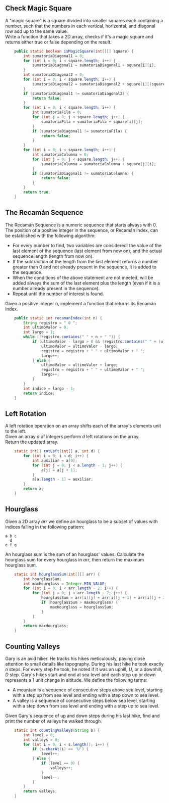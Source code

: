 ## Check Magic Square

A "magic square" is a square divided into smaller squares each containing a number, such that the numbers in each vertical, horizontal, and diagonal row add up to the same value.  
Write a function that takes a 2D array, checks if it's a magic square and returns either true or false depending on the result.

```java
    public static boolean isMagicSquare(int[][] square) {
        int sumatoriaDiagonal1 = 0;
        for (int i = 0; i < square.length; i++) {
            sumatoriaDiagonal1 = sumatoriaDiagonal1 + square[i][i];
        }
        int sumatoriaDiagonal2 = 0;
        for (int i = 0; i < square.length; i++) {
            sumatoriaDiagonal2 = sumatoriaDiagonal2 + square[i][(square.length - 1) - i];
        }
        if (sumatoriaDiagonal1 != sumatoriaDiagonal2) {
            return false;
        }
        for (int i = 0; i < square.length; i++) {
            int sumatoriaFila = 0;
            for (int j = 0; j < square.length; j++) {
                sumatoriaFila = sumatoriaFila + square[i][j];
            }
            if (sumatoriaDiagonal1 != sumatoriaFila) {
                return false;
            }
        }
        for (int i = 0; i < square.length; i++) {
            int sumatoriaColumna = 0;
            for (int j = 0; j < square.length; j++) {
                sumatoriaColumna = sumatoriaColumna + square[j][i];
            }
            if (sumatoriaDiagonal1 != sumatoriaColumna) {
                return false;
            }
        }
        return true;
    }
```

## The Recamán Sequence

The Recamán Sequence is a numeric sequence that starts always with 0. The position of a positive integer in the sequence, or Recamán Index, can be established with the following algorithm:

* For every number to find, two variables are considered: the value of the last element of the sequence (last element from now on), and the actual sequence length (length from now on).
* If the subtraction of the length from the last element returns a number greater than 0 and not already present in the sequence, it is added to the sequence.
* When the conditions of the above statement are not meeted, will be added always the sum of the last element plus the length (even if it is a number already present in the sequence).
* Repeat until the number of interest is found.

Given a positive integer n, implement a function that returns its Recamán Index.

```java
    public static int recamanIndex(int n) {
        String registro = " 0 ";
        int ultimoValor = 0;
        int largo = 1;
        while (!registro.contains(" " + n + " ")) {
            if (ultimoValor - largo > 0 && !registro.contains(" " + (ultimoValor - largo) + " ")) {
                ultimoValor = ultimoValor - largo;
                registro = registro + " " + ultimoValor + " ";
                largo++;
            } else {
                ultimoValor = ultimoValor + largo;
                registro = registro + " " + ultimoValor + " ";
                largo++;
            }
        }
        int indice = largo - 1;
        return indice;
    }
```

## Left Rotation

A left rotation operation on an array shifts each of the array's elements  unit to the left.  
Given an array *a* of integers perform *d* left rotations on the array.  
Return the updated array.

```java
    static int[] rotLeft(int[] a, int d) {
        for (int i = 0; i < d; i++) {
            int auxiliar = a[0];
            for (int j = 0; j < a.length - 1; j++) {
                a[j] = a[j + 1];
            }
            a[a.length - 1] = auxiliar;
        }
        return a;
    }
```

## Hourglass

Given a 2D array *arr* we define an hourglass to be a subset of values with indices falling in the following pattern:  
```
a b c  
  d    
e f g
```
An hourglass sum is the sum of an hourglass' values.
Calculate the hourglass sum for every hourglass in *arr*, then return the maximum hourglass sum.

```java
    static int hourglassSum(int[][] arr) {
        int hourglassSum;
        int maxHourglass = Integer.MIN_VALUE;
        for (int i = 0; i < arr.length - 2; i++) {
            for (int j = 0; j < arr.length - 2; j++) {
                hourglassSum = arr[i][j] + arr[i][j + 1] + arr[i][j + 2] + arr[i + 1][j + 1] + arr[i + 2][j] + arr[i + 2][j + 1] + arr[i + 2][j + 2];
                if (hourglassSum > maxHourglass) {
                    maxHourglass = hourglassSum;
                }
            }
        }
        return maxHourglass;
    }
```

## Counting Valleys

Gary is an avid hiker. He tracks his hikes meticulously, paying close attention to small details like topography. During his last hike he took exactly *n* steps. For every step he took, he noted if it was an uphill, *U*, or a downhill, *D* step. Gary's hikes start and end at sea level and each step up or down represents a 1 unit change in altitude. We define the following terms:

* A mountain is a sequence of consecutive steps above sea level, starting with a step up from sea level and ending with a step down to sea level.
* A valley is a sequence of consecutive steps below sea level, starting with a step down from sea level and ending with a step up to sea level.

Given Gary's sequence of up and down steps during his last hike, find and print the number of valleys he walked through.

```java
    static int countingValleys(String s) {
        int level = 0;
        int valleys = 0;
        for (int i = 0; i < s.length(); i++) {
            if (s.charAt(i) == 'U') {
                level++;
            } else {
                if (level == 0) {
                    valleys++;
                }
                level--;
            }
        }
        return valleys;
    }
```

